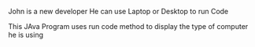   John is a new developer He can use Laptop or Desktop to run Code

  This JAva Program uses run code method to display the type of computer he is using
